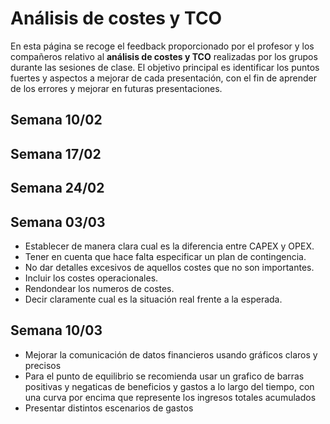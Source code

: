 # Análisis de costes y TCO 

En esta página se recoge el feedback proporcionado por el profesor y los compañeros relativo al **análisis de costes y TCO** realizadas por los grupos durante las sesiones de clase. El objetivo principal es identificar los puntos fuertes y aspectos a mejorar de cada presentación, con el fin de aprender de los errores y mejorar en futuras presentaciones. 

## Semana 10/02


## Semana 17/02


## Semana 24/02


## Semana 03/03
- Establecer de manera clara cual es la diferencia entre CAPEX y OPEX. 
- Tener en cuenta que hace falta especificar un plan de contingencia.
- No dar detalles excesivos de aquellos costes que no son importantes.
- Incluir los costes operacionales.
- Rendondear los numeros de costes. 
- Decir claramente cual es la situación real frente a la esperada.

## Semana 10/03
- Mejorar la comunicación de datos financieros usando gráficos claros y precisos
- Para el punto de equilibrio se recomienda usar un grafico de barras positivas y negaticas de beneficios y gastos a lo largo del tiempo, con una curva por encima que represente los ingresos totales acumulados  
- Presentar distintos escenarios de gastos